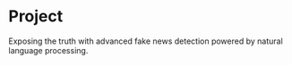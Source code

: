 # Project
Exposing the truth with advanced fake news detection powered by natural language processing.
